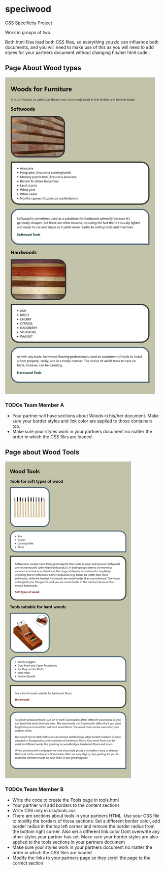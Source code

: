 # speciwood

CSS Specificity Project

Work in groups of two.

Both html files load both CSS files, so everything you do can influence both documents, and you will need to make use of this as you will need to add styles for your partners document without changing his/her html code.

## Page About Wood types

![](drafts/woods.png)

### TODOs Team Member A

<!-- - Write the code to create the Woods page in woods.html
- Write CSS only in css/woodworking.css
- Add a border to the images
- Add border-radius to all edges but the top left one -->

-   Your partner will have sections about Woods in his/her document. Make sure your border styles and link color are applied to those containers too.
-   Make sure your styles work in your partners document no matter the order in which the CSS files are loaded
    <!-- - Modify the links to your partners page so they scroll the page to the correct section -->

## Page about Wood Tools

![](drafts/tools.png)

### TODOs Team Member B

-   Write the code to create the Tools page in tools.html
-   Your partner will add borders to the content sections
-   Write CSS only in css/tools.css
-   There are sections about tools in your partners HTML. Use your CSS file to modify the borders of those sections: Set a different border color, add border radius in the top left corner and remove the border radius from the bottom right corner. Also set a different link color Dont overwrite any other styles your partner has set. Make sure your border styles are also applied to the tools sections in your partners document
-   Make sure your styles work in your partners document no matter the order in which the CSS files are loaded
-   Modify the links to your partners page so they scroll the page to the correct section
